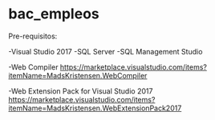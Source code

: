 # bac_empleos

Pre-requisitos:

-Visual Studio 2017
-SQL Server
-SQL Management Studio

-Web Compiler
https://marketplace.visualstudio.com/items?itemName=MadsKristensen.WebCompiler

-Web Extension Pack for Visual Studio 2017
https://marketplace.visualstudio.com/items?itemName=MadsKristensen.WebExtensionPack2017

